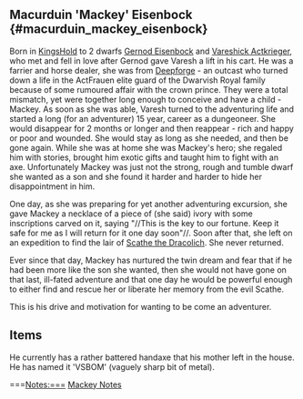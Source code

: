 Macurduin \'Mackey\' Eisenbock {#macurduin_mackey_eisenbock}
------------------------------

Born in [KingsHold](KingsHold "wikilink") to 2 dwarfs [Gernod
Eisenbock](Gernod_Eisenbock "wikilink") and [Vareshick
Actkrieger](Vareshick_Actkrieger "wikilink"), who met and fell in love
after Gernod gave Varesh a lift in his cart. He was a farrier and horse
dealer, she was from [Deepforge](Deepforge "wikilink") - an outcast who
turned down a life in the ActFrauen elite guard of the Dwarvish Royal
family because of some rumoured affair with the crown prince. They were
a total mismatch, yet were together long enough to conceive and have a
child - Mackey. As soon as she was able, Varesh turned to the
adventuring life and started a long (for an adventurer) 15 year, career
as a dungeoneer. She would disappear for 2 months or longer and then
reappear - rich and happy or poor and wounded. She would stay as long as
she needed, and then be gone again. While she was at home she was
Mackey\'s hero; she regaled him with stories, brought him exotic gifts
and taught him to fight with an axe. Unfortunately Mackey was just not
the strong, rough and tumble dwarf she wanted as a son and she found it
harder and harder to hide her disappointment in him.

One day, as she was preparing for yet another adventuring excursion, she
gave Mackey a necklace of a piece of (she said) ivory with some
inscriptions carved on it, saying \"//This is the key to our fortune.
Keep it safe for me as I will return for it one day soon\"//. Soon after
that, she left on an expedition to find the lair of [Scathe the
Dracolich](Scathe "wikilink"). She never returned.

Ever since that day, Mackey has nurtured the twin dream and fear that if
he had been more like the son she wanted, then she would not have gone
on that last, ill-fated adventure and that one day he would be powerful
enough to either find and rescue her or liberate her memory from the
evil Scathe.

This is his drive and motivation for wanting to be come an adventurer.

Items
-----

He currently has a rather battered handaxe that his mother left in the
house. He has named it \'VSBOM\' (vaguely sharp bit of metal).

===<Notes:===> [Mackey Notes](Mackey_Notes "wikilink")
